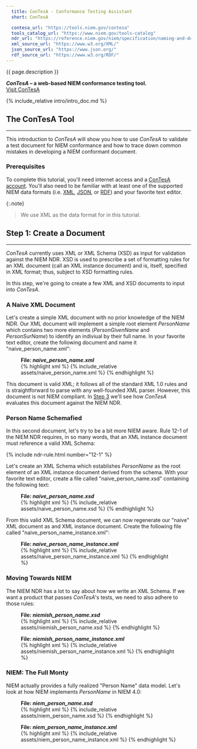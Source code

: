 ```yaml
---
  title: ConTesA - Conformance Testing Assistant
  short: ConTesA

  contesa_url: "https://tools.niem.gov/contesa"
  tools_catalog_url: "https://www.niem.gov/tools-catalog"
  ndr_url: "https://reference.niem.gov/niem/specification/naming-and-design-rules/4.0/niem-ndr-4.0.html"
  xml_source_url: "https://www.w3.org/XML/"
  json_source_url: "https://www.json.org/"
  rdf_source_url: "https://www.w3.org/RDF/"
---
```


{{ page.description }}

<div class="introducing-movement">
    <b><i>ConTesA</i> – a web-based NIEM conformance testing tool.</b>
</div>
<div class="access-tool-here">
    <a class="btn btn-primary btn" href="{{contesa_url}}" target="_blank">
      <span class="content">Visit ConTesA</span>
    </a>
</div>

{% include_relative intro/intro_doc.md %}


## The ConTesA Tool
-------------------
This introduction to *ConTesA* will show you how to use *ConTesA* to
validate a test document for NIEM conformance and how to trace down
common mistakes in developing a NIEM conformant document.

### Prerequisites

To complete this tutorial, you'll need internet access and a
[ConTesA account]({{contesa_url}}/registration). You'll also need to be
familiar with at least one of the supported NIEM data formats (i.e.
[XML]({{xml_source_url}}), [JSON]({{json_source_url}}), or
[RDF]({{rdf_source_url}})) and your favorite text editor.

{:.note}
> We use XML as the data format for in this tutorial.


## Step 1: Create a Document
----------------------------
*ConTesA* currently uses XML or XML Schema (XSD) as input for validation
against the NIEM NDR. XSD is used to prescribe a set of formatting rules
for an XML document (call an XML instance document) and is, itself,
specified in XML format; thus, subject to XSD formatting rules.

In this step, we're going to create a few XML and XSD documents to input
into *ConTesA*.

### A Naive XML Document

Let's create a simple XML document with no prior knowledge of the NIEM
NDR. Our XML document will implement a simple root element *PersonName*
which contains two more elements (*PersonGivenName* and *PersonSurName*)
to identify an indiviual by their full name. In your favorite text editor,
create the following document and name it "naive_person_name.xml":

<figure>
<figcaption><b>File: <i>naive_person_name.xml</i></b></figcaption>
{% highlight xml %}
{% include_relative assets/naive_person_name.xml %}
{% endhighlight %}
</figure>

This document is valid XML; it follows all of the standard XML 1.0 rules
and is straightforward to parse with any well-founded XML parser. However,
this document is not NIEM compliant. In [Step 3](#step-3-review-the-conformance-report)
we'll see how *ConTesA* evaluates this document against the NIEM NDR.

### Person Name Schemafied

In this second document, let's try to be a bit more NIEM aware. Rule 12-1
of the NIEM NDR requires, in so many words, that an XML instance document
must reference a valid XML Schema:

{% include ndr-rule.html number="12-1" %}

Let's create an XML Schema which establishes *PersonName* as the root
element of an XML instance document derived from the schema. With your
favorite text editor, create a file called "naive_person_name.xsd"
containing the following text:

<figure>
<figcaption><b>File: <i>naive_person_name.xsd</i></b></figcaption>
{% highlight xml %}
{% include_relative assets/naive_person_name.xsd %}
{% endhighlight %}
</figure>

From this valid XML Schema document, we can now regenerate our "naive"
XML document as and XML instance document. Create the following file
called "naive_person_name_instance.xml":

<figure>
<figcaption><b>File: <i>naive_person_name_instance.xml</i></b></figcaption>
{% highlight xml %}
{% include_relative assets/naive_person_name_instance.xml %}
{% endhighlight %}
</figure>

### Moving Towards NIEM

The NIEM NDR has a lot to say about how we write an XML Schema.
If we want a product that passes *ConTesA*'s tests, we need to also
adhere to those rules:

<figure>
<figcaption><b>File: <i>niemish_person_name.xsd</i></b></figcaption>
{% highlight xml %}
{% include_relative assets/niemish_person_name.xsd %}
{% endhighlight %}
</figure>

<figure>
<figcaption><b>File: <i>niemish_person_name_instance.xml</i></b></figcaption>
{% highlight xml %}
{% include_relative assets/niemish_person_name_instance.xml %}
{% endhighlight %}
</figure>

### NIEM: The Full Monty

NIEM actually provides a fully realized "Person Name" data model. Let's look at
how NIEM implements *PersonName* in NIEM 4.0:

<figure>
<figcaption><b>File: <i>niem_person_name.xsd</i></b></figcaption>
{% highlight xml %}
{% include_relative assets/niem_person_name.xsd %}
{% endhighlight %}
</figure>

<figure>
<figcaption><b>File: <i>niem_person_name_instance.xml</i></b></figcaption>
{% highlight xml %}
{% include_relative assets/niem_person_name_instance.xml %}
{% endhighlight %}
</figure>
